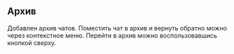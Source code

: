 ## Архив

Добавлен архив чатов. Поместить чат в архив и вернуть обратно можно через контекстное меню.
Перейти в архив можно воспользовавшись кнопкой сверху.
